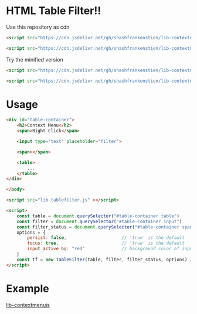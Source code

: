# HTML Table Filter!!

Use this repository as cdn

```html
<script src="https://cdn.jsdelivr.net/gh/shashfrankenstien/lib-contextmenujs/lib-contextmenu.js"></script>
```
```html
<script src="https://cdn.jsdelivr.net/gh/shashfrankenstien/lib-contextmenujs@v0.0.5/lib-contextmenu.js"></script>
```

Try the minified version
```html
<script src="https://cdn.jsdelivr.net/gh/shashfrankenstien/lib-contextmenujs/lib-contextmenu.min.js"></script>
```
```html
<script src="https://cdn.jsdelivr.net/gh/shashfrankenstien/lib-contextmenujs@v0.0.5/lib-contextmenu.min.js"></script>
```

# Usage

```html
<div id="table-container">
    <h2>Context Menu</h2>
    <span>Right Click</span>

    <input type="text" placeholder="filter">

    <span></span>

    <table>
        ...
    </table>
</div>

</body>

<script src="lib-tablefilter.js" ></script>

<script>
    const table = document.querySelector("#table-container table")
    const filter = document.querySelector("#table-container input")
    const filter_status = document.querySelector("#table-container span")
    options = {
        persist: false,                     // 'true' is the default
        focus: true,                        // 'true' is the default
        input_active_bg: "red"              // background color of input element when a filter is active
    }
    const tf = new TableFilter(table, filter, filter_status, options) // filter_status and options are optional
</script>

```

# Example

[lib-contextmenujs](https://shashfrankenstien.github.io/lib-contextmenujs/)
